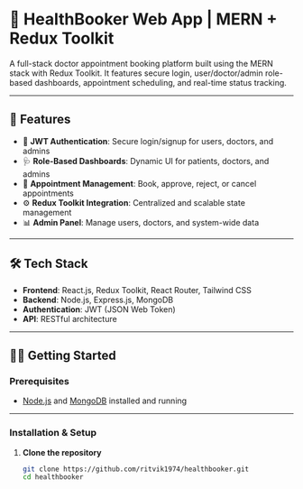 # 🏥 HealthBooker Web App | MERN + Redux Toolkit

A full-stack doctor appointment booking platform built using the MERN stack with Redux Toolkit. It features secure login, user/doctor/admin role-based dashboards, appointment scheduling, and real-time status tracking.

---

## 🚀 Features

- 🔐 **JWT Authentication**: Secure login/signup for users, doctors, and admins
- 🩺 **Role-Based Dashboards**: Dynamic UI for patients, doctors, and admins
- 📅 **Appointment Management**: Book, approve, reject, or cancel appointments
- ⚙️ **Redux Toolkit Integration**: Centralized and scalable state management
- 📊 **Admin Panel**: Manage users, doctors, and system-wide data

---

## 🛠️ Tech Stack

- **Frontend**: React.js, Redux Toolkit, React Router, Tailwind CSS
- **Backend**: Node.js, Express.js, MongoDB
- **Authentication**: JWT (JSON Web Token)
- **API**: RESTful architecture

---

## 🧑‍💻 Getting Started

### Prerequisites

- [Node.js](https://nodejs.org/) and [MongoDB](https://www.mongodb.com/) installed and running

---

### Installation & Setup

1. **Clone the repository**
   ```bash
   git clone https://github.com/ritvik1974/healthbooker.git
   cd healthbooker
